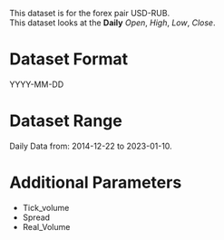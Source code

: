 This dataset is for the forex pair USD-RUB.    
This dataset looks at the **Daily** _Open_, _High_, _Low_, _Close_.   

# Dataset Format  

YYYY-MM-DD    

# Dataset Range    

Daily Data from: 2014-12-22 to 2023-01-10.    

# Additional Parameters    

* Tick_volume    
* Spread    
* Real_Volume    
 